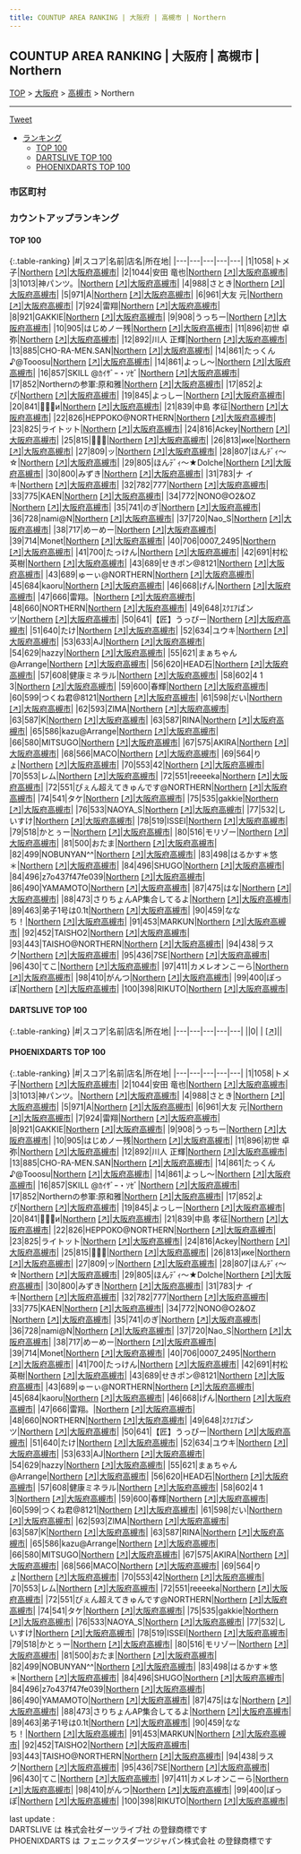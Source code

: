 ```yaml
---
title: COUNTUP AREA RANKING | 大阪府 | 高槻市 | Northern
---
```

## COUNTUP AREA RANKING | 大阪府 | 高槻市 | Northern

[TOP](/darts/rank/) > [大阪府](/darts/rank/大阪府/) > [高槻市](/darts/rank/大阪府/高槻市/) > Northern

___

<a href="https://twitter.com/share?ref_src=twsrc%5Etfw" data-text="COUNTUP AREA RANKING | 大阪府高槻市Northern" class="twitter-share-button" data-hashtags="DARTSLIVE,PHOENIXDARTS,darts,ダーツ" data-show-count="false">Tweet</a>

* [ランキング](#カウントアップランキング)
    * [TOP 100](#top-100)
    * [DARTSLIVE TOP 100](#dartslive-top-100)
    * [PHOENIXDARTS TOP 100](#phoenixdarts-top-100)

### 市区町村

<ul>

</ul>

### カウントアップランキング

#### TOP 100



{:.table-ranking}
|#|スコア|名前|店名|所在地|
|---|---|---|---|---|
|1|1058|<span class="rank-name-pd">トメ子</span>|<a href="/darts/rank/shops/66352.html">Northern</a> <a href="https://vs.phoenixdarts.com/jp/shop/shopDetailInfo/s_66352?s_seq=66352">[↗]</a>|<a href="/darts/rank/大阪府/高槻市">大阪府高槻市</a>|
|2|1044|<span class="rank-name-pd"><span class="pro-icon-pd"></span>安田 竜也</span>|<a href="/darts/rank/shops/66352.html">Northern</a> <a href="https://vs.phoenixdarts.com/jp/shop/shopDetailInfo/s_66352?s_seq=66352">[↗]</a>|<a href="/darts/rank/大阪府/高槻市">大阪府高槻市</a>|
|3|1013|<span class="rank-name-pd">神パンツ。</span>|<a href="/darts/rank/shops/66352.html">Northern</a> <a href="https://vs.phoenixdarts.com/jp/shop/shopDetailInfo/s_66352?s_seq=66352">[↗]</a>|<a href="/darts/rank/大阪府/高槻市">大阪府高槻市</a>|
|4|988|<span class="rank-name-pd">さとき</span>|<a href="/darts/rank/shops/66352.html">Northern</a> <a href="https://vs.phoenixdarts.com/jp/shop/shopDetailInfo/s_66352?s_seq=66352">[↗]</a>|<a href="/darts/rank/大阪府/高槻市">大阪府高槻市</a>|
|5|971|<span class="rank-name-pd">A</span>|<a href="/darts/rank/shops/66352.html">Northern</a> <a href="https://vs.phoenixdarts.com/jp/shop/shopDetailInfo/s_66352?s_seq=66352">[↗]</a>|<a href="/darts/rank/大阪府/高槻市">大阪府高槻市</a>|
|6|961|<span class="rank-name-pd"><span class="pro-icon-pd"></span>大友 元</span>|<a href="/darts/rank/shops/66352.html">Northern</a> <a href="https://vs.phoenixdarts.com/jp/shop/shopDetailInfo/s_66352?s_seq=66352">[↗]</a>|<a href="/darts/rank/大阪府/高槻市">大阪府高槻市</a>|
|7|924|<span class="rank-name-pd">雷翔</span>|<a href="/darts/rank/shops/66352.html">Northern</a> <a href="https://vs.phoenixdarts.com/jp/shop/shopDetailInfo/s_66352?s_seq=66352">[↗]</a>|<a href="/darts/rank/大阪府/高槻市">大阪府高槻市</a>|
|8|921|<span class="rank-name-pd">GAKKIE</span>|<a href="/darts/rank/shops/66352.html">Northern</a> <a href="https://vs.phoenixdarts.com/jp/shop/shopDetailInfo/s_66352?s_seq=66352">[↗]</a>|<a href="/darts/rank/大阪府/高槻市">大阪府高槻市</a>|
|9|908|<span class="rank-name-pd">うっちー</span>|<a href="/darts/rank/shops/66352.html">Northern</a> <a href="https://vs.phoenixdarts.com/jp/shop/shopDetailInfo/s_66352?s_seq=66352">[↗]</a>|<a href="/darts/rank/大阪府/高槻市">大阪府高槻市</a>|
|10|905|<span class="rank-name-pd">はじめノー残</span>|<a href="/darts/rank/shops/66352.html">Northern</a> <a href="https://vs.phoenixdarts.com/jp/shop/shopDetailInfo/s_66352?s_seq=66352">[↗]</a>|<a href="/darts/rank/大阪府/高槻市">大阪府高槻市</a>|
|11|896|<span class="rank-name-pd"><span class="pro-icon-pd"></span>初世 卓弥</span>|<a href="/darts/rank/shops/66352.html">Northern</a> <a href="https://vs.phoenixdarts.com/jp/shop/shopDetailInfo/s_66352?s_seq=66352">[↗]</a>|<a href="/darts/rank/大阪府/高槻市">大阪府高槻市</a>|
|12|892|<span class="rank-name-pd"><span class="pro-icon-pd"></span>川人 正輝</span>|<a href="/darts/rank/shops/66352.html">Northern</a> <a href="https://vs.phoenixdarts.com/jp/shop/shopDetailInfo/s_66352?s_seq=66352">[↗]</a>|<a href="/darts/rank/大阪府/高槻市">大阪府高槻市</a>|
|13|885|<span class="rank-name-pd">CHO-RA-MEN.SAN</span>|<a href="/darts/rank/shops/66352.html">Northern</a> <a href="https://vs.phoenixdarts.com/jp/shop/shopDetailInfo/s_66352?s_seq=66352">[↗]</a>|<a href="/darts/rank/大阪府/高槻市">大阪府高槻市</a>|
|14|861|<span class="rank-name-pd">たっくん♪@Tooosu</span>|<a href="/darts/rank/shops/66352.html">Northern</a> <a href="https://vs.phoenixdarts.com/jp/shop/shopDetailInfo/s_66352?s_seq=66352">[↗]</a>|<a href="/darts/rank/大阪府/高槻市">大阪府高槻市</a>|
|14|861|<span class="rank-name-pd">よっし〜</span>|<a href="/darts/rank/shops/66352.html">Northern</a> <a href="https://vs.phoenixdarts.com/jp/shop/shopDetailInfo/s_66352?s_seq=66352">[↗]</a>|<a href="/darts/rank/大阪府/高槻市">大阪府高槻市</a>|
|16|857|<span class="rank-name-pd">SKILL @ｶｲｻﾞｰ・ｿｾﾞ</span>|<a href="/darts/rank/shops/66352.html">Northern</a> <a href="https://vs.phoenixdarts.com/jp/shop/shopDetailInfo/s_66352?s_seq=66352">[↗]</a>|<a href="/darts/rank/大阪府/高槻市">大阪府高槻市</a>|
|17|852|<span class="rank-name-pd">Northernの参軍:原和雅</span>|<a href="/darts/rank/shops/66352.html">Northern</a> <a href="https://vs.phoenixdarts.com/jp/shop/shopDetailInfo/s_66352?s_seq=66352">[↗]</a>|<a href="/darts/rank/大阪府/高槻市">大阪府高槻市</a>|
|17|852|<span class="rank-name-pd">よぴ</span>|<a href="/darts/rank/shops/66352.html">Northern</a> <a href="https://vs.phoenixdarts.com/jp/shop/shopDetailInfo/s_66352?s_seq=66352">[↗]</a>|<a href="/darts/rank/大阪府/高槻市">大阪府高槻市</a>|
|19|845|<span class="rank-name-pd">よっしー</span>|<a href="/darts/rank/shops/66352.html">Northern</a> <a href="https://vs.phoenixdarts.com/jp/shop/shopDetailInfo/s_66352?s_seq=66352">[↗]</a>|<a href="/darts/rank/大阪府/高槻市">大阪府高槻市</a>|
|20|841|<span class="rank-name-pd">🎯🎯🎯и</span>|<a href="/darts/rank/shops/66352.html">Northern</a> <a href="https://vs.phoenixdarts.com/jp/shop/shopDetailInfo/s_66352?s_seq=66352">[↗]</a>|<a href="/darts/rank/大阪府/高槻市">大阪府高槻市</a>|
|21|839|<span class="rank-name-pd">中島 孝征</span>|<a href="/darts/rank/shops/66352.html">Northern</a> <a href="https://vs.phoenixdarts.com/jp/shop/shopDetailInfo/s_66352?s_seq=66352">[↗]</a>|<a href="/darts/rank/大阪府/高槻市">大阪府高槻市</a>|
|22|826|<span class="rank-name-pd">HEPPOKO@NORTHERN</span>|<a href="/darts/rank/shops/66352.html">Northern</a> <a href="https://vs.phoenixdarts.com/jp/shop/shopDetailInfo/s_66352?s_seq=66352">[↗]</a>|<a href="/darts/rank/大阪府/高槻市">大阪府高槻市</a>|
|23|825|<span class="rank-name-pd">ライトット</span>|<a href="/darts/rank/shops/66352.html">Northern</a> <a href="https://vs.phoenixdarts.com/jp/shop/shopDetailInfo/s_66352?s_seq=66352">[↗]</a>|<a href="/darts/rank/大阪府/高槻市">大阪府高槻市</a>|
|24|816|<span class="rank-name-pd">Ackey</span>|<a href="/darts/rank/shops/66352.html">Northern</a> <a href="https://vs.phoenixdarts.com/jp/shop/shopDetailInfo/s_66352?s_seq=66352">[↗]</a>|<a href="/darts/rank/大阪府/高槻市">大阪府高槻市</a>|
|25|815|<span class="rank-name-pd">🎯🎯🎯</span>|<a href="/darts/rank/shops/66352.html">Northern</a> <a href="https://vs.phoenixdarts.com/jp/shop/shopDetailInfo/s_66352?s_seq=66352">[↗]</a>|<a href="/darts/rank/大阪府/高槻市">大阪府高槻市</a>|
|26|813|<span class="rank-name-pd">ике</span>|<a href="/darts/rank/shops/66352.html">Northern</a> <a href="https://vs.phoenixdarts.com/jp/shop/shopDetailInfo/s_66352?s_seq=66352">[↗]</a>|<a href="/darts/rank/大阪府/高槻市">大阪府高槻市</a>|
|27|809|<span class="rank-name-pd">ッ</span>|<a href="/darts/rank/shops/66352.html">Northern</a> <a href="https://vs.phoenixdarts.com/jp/shop/shopDetailInfo/s_66352?s_seq=66352">[↗]</a>|<a href="/darts/rank/大阪府/高槻市">大阪府高槻市</a>|
|28|807|<span class="rank-name-pd">ほんﾃﾞｨ～☆</span>|<a href="/darts/rank/shops/66352.html">Northern</a> <a href="https://vs.phoenixdarts.com/jp/shop/shopDetailInfo/s_66352?s_seq=66352">[↗]</a>|<a href="/darts/rank/大阪府/高槻市">大阪府高槻市</a>|
|29|805|<span class="rank-name-pd">ほんﾃﾞｨ～★Dolche</span>|<a href="/darts/rank/shops/66352.html">Northern</a> <a href="https://vs.phoenixdarts.com/jp/shop/shopDetailInfo/s_66352?s_seq=66352">[↗]</a>|<a href="/darts/rank/大阪府/高槻市">大阪府高槻市</a>|
|30|800|<span class="rank-name-pd">みずき</span>|<a href="/darts/rank/shops/66352.html">Northern</a> <a href="https://vs.phoenixdarts.com/jp/shop/shopDetailInfo/s_66352?s_seq=66352">[↗]</a>|<a href="/darts/rank/大阪府/高槻市">大阪府高槻市</a>|
|31|783|<span class="rank-name-pd">ナ イ キ</span>|<a href="/darts/rank/shops/66352.html">Northern</a> <a href="https://vs.phoenixdarts.com/jp/shop/shopDetailInfo/s_66352?s_seq=66352">[↗]</a>|<a href="/darts/rank/大阪府/高槻市">大阪府高槻市</a>|
|32|782|<span class="rank-name-pd">777</span>|<a href="/darts/rank/shops/66352.html">Northern</a> <a href="https://vs.phoenixdarts.com/jp/shop/shopDetailInfo/s_66352?s_seq=66352">[↗]</a>|<a href="/darts/rank/大阪府/高槻市">大阪府高槻市</a>|
|33|775|<span class="rank-name-pd">KAEN</span>|<a href="/darts/rank/shops/66352.html">Northern</a> <a href="https://vs.phoenixdarts.com/jp/shop/shopDetailInfo/s_66352?s_seq=66352">[↗]</a>|<a href="/darts/rank/大阪府/高槻市">大阪府高槻市</a>|
|34|772|<span class="rank-name-pd">NONO@O2&amp;OZ </span>|<a href="/darts/rank/shops/66352.html">Northern</a> <a href="https://vs.phoenixdarts.com/jp/shop/shopDetailInfo/s_66352?s_seq=66352">[↗]</a>|<a href="/darts/rank/大阪府/高槻市">大阪府高槻市</a>|
|35|741|<span class="rank-name-pd">のぎ</span>|<a href="/darts/rank/shops/66352.html">Northern</a> <a href="https://vs.phoenixdarts.com/jp/shop/shopDetailInfo/s_66352?s_seq=66352">[↗]</a>|<a href="/darts/rank/大阪府/高槻市">大阪府高槻市</a>|
|36|728|<span class="rank-name-pd">nami@N</span>|<a href="/darts/rank/shops/66352.html">Northern</a> <a href="https://vs.phoenixdarts.com/jp/shop/shopDetailInfo/s_66352?s_seq=66352">[↗]</a>|<a href="/darts/rank/大阪府/高槻市">大阪府高槻市</a>|
|37|720|<span class="rank-name-pd">Nao_S</span>|<a href="/darts/rank/shops/66352.html">Northern</a> <a href="https://vs.phoenixdarts.com/jp/shop/shopDetailInfo/s_66352?s_seq=66352">[↗]</a>|<a href="/darts/rank/大阪府/高槻市">大阪府高槻市</a>|
|38|717|<span class="rank-name-pd">めーめー</span>|<a href="/darts/rank/shops/66352.html">Northern</a> <a href="https://vs.phoenixdarts.com/jp/shop/shopDetailInfo/s_66352?s_seq=66352">[↗]</a>|<a href="/darts/rank/大阪府/高槻市">大阪府高槻市</a>|
|39|714|<span class="rank-name-pd">Monet</span>|<a href="/darts/rank/shops/66352.html">Northern</a> <a href="https://vs.phoenixdarts.com/jp/shop/shopDetailInfo/s_66352?s_seq=66352">[↗]</a>|<a href="/darts/rank/大阪府/高槻市">大阪府高槻市</a>|
|40|706|<span class="rank-name-pd">0007_2495</span>|<a href="/darts/rank/shops/66352.html">Northern</a> <a href="https://vs.phoenixdarts.com/jp/shop/shopDetailInfo/s_66352?s_seq=66352">[↗]</a>|<a href="/darts/rank/大阪府/高槻市">大阪府高槻市</a>|
|41|700|<span class="rank-name-pd">たっけん</span>|<a href="/darts/rank/shops/66352.html">Northern</a> <a href="https://vs.phoenixdarts.com/jp/shop/shopDetailInfo/s_66352?s_seq=66352">[↗]</a>|<a href="/darts/rank/大阪府/高槻市">大阪府高槻市</a>|
|42|691|<span class="rank-name-pd"><span class="pro-icon-pd"></span>村松 英樹</span>|<a href="/darts/rank/shops/66352.html">Northern</a> <a href="https://vs.phoenixdarts.com/jp/shop/shopDetailInfo/s_66352?s_seq=66352">[↗]</a>|<a href="/darts/rank/大阪府/高槻市">大阪府高槻市</a>|
|43|689|<span class="rank-name-pd">せきポン@8121</span>|<a href="/darts/rank/shops/66352.html">Northern</a> <a href="https://vs.phoenixdarts.com/jp/shop/shopDetailInfo/s_66352?s_seq=66352">[↗]</a>|<a href="/darts/rank/大阪府/高槻市">大阪府高槻市</a>|
|43|689|<span class="rank-name-pd">ゅーぃ@NORTHERN</span>|<a href="/darts/rank/shops/66352.html">Northern</a> <a href="https://vs.phoenixdarts.com/jp/shop/shopDetailInfo/s_66352?s_seq=66352">[↗]</a>|<a href="/darts/rank/大阪府/高槻市">大阪府高槻市</a>|
|45|684|<span class="rank-name-pd">kaoru</span>|<a href="/darts/rank/shops/66352.html">Northern</a> <a href="https://vs.phoenixdarts.com/jp/shop/shopDetailInfo/s_66352?s_seq=66352">[↗]</a>|<a href="/darts/rank/大阪府/高槻市">大阪府高槻市</a>|
|46|668|<span class="rank-name-pd">げん</span>|<a href="/darts/rank/shops/66352.html">Northern</a> <a href="https://vs.phoenixdarts.com/jp/shop/shopDetailInfo/s_66352?s_seq=66352">[↗]</a>|<a href="/darts/rank/大阪府/高槻市">大阪府高槻市</a>|
|47|666|<span class="rank-name-pd">雷翔。</span>|<a href="/darts/rank/shops/66352.html">Northern</a> <a href="https://vs.phoenixdarts.com/jp/shop/shopDetailInfo/s_66352?s_seq=66352">[↗]</a>|<a href="/darts/rank/大阪府/高槻市">大阪府高槻市</a>|
|48|660|<span class="rank-name-pd">NORTHERN</span>|<a href="/darts/rank/shops/66352.html">Northern</a> <a href="https://vs.phoenixdarts.com/jp/shop/shopDetailInfo/s_66352?s_seq=66352">[↗]</a>|<a href="/darts/rank/大阪府/高槻市">大阪府高槻市</a>|
|49|648|<span class="rank-name-pd">ｽｸｴｱぱンツ</span>|<a href="/darts/rank/shops/66352.html">Northern</a> <a href="https://vs.phoenixdarts.com/jp/shop/shopDetailInfo/s_66352?s_seq=66352">[↗]</a>|<a href="/darts/rank/大阪府/高槻市">大阪府高槻市</a>|
|50|641|<span class="rank-name-pd">【匠】うっぴー</span>|<a href="/darts/rank/shops/66352.html">Northern</a> <a href="https://vs.phoenixdarts.com/jp/shop/shopDetailInfo/s_66352?s_seq=66352">[↗]</a>|<a href="/darts/rank/大阪府/高槻市">大阪府高槻市</a>|
|51|640|<span class="rank-name-pd">たけ</span>|<a href="/darts/rank/shops/66352.html">Northern</a> <a href="https://vs.phoenixdarts.com/jp/shop/shopDetailInfo/s_66352?s_seq=66352">[↗]</a>|<a href="/darts/rank/大阪府/高槻市">大阪府高槻市</a>|
|52|634|<span class="rank-name-pd">ユウキ</span>|<a href="/darts/rank/shops/66352.html">Northern</a> <a href="https://vs.phoenixdarts.com/jp/shop/shopDetailInfo/s_66352?s_seq=66352">[↗]</a>|<a href="/darts/rank/大阪府/高槻市">大阪府高槻市</a>|
|53|633|<span class="rank-name-pd">AJ</span>|<a href="/darts/rank/shops/66352.html">Northern</a> <a href="https://vs.phoenixdarts.com/jp/shop/shopDetailInfo/s_66352?s_seq=66352">[↗]</a>|<a href="/darts/rank/大阪府/高槻市">大阪府高槻市</a>|
|54|629|<span class="rank-name-pd">hazzy</span>|<a href="/darts/rank/shops/66352.html">Northern</a> <a href="https://vs.phoenixdarts.com/jp/shop/shopDetailInfo/s_66352?s_seq=66352">[↗]</a>|<a href="/darts/rank/大阪府/高槻市">大阪府高槻市</a>|
|55|621|<span class="rank-name-pd">まぁちゃん@Arrange</span>|<a href="/darts/rank/shops/66352.html">Northern</a> <a href="https://vs.phoenixdarts.com/jp/shop/shopDetailInfo/s_66352?s_seq=66352">[↗]</a>|<a href="/darts/rank/大阪府/高槻市">大阪府高槻市</a>|
|56|620|<span class="rank-name-pd">HEAD石</span>|<a href="/darts/rank/shops/66352.html">Northern</a> <a href="https://vs.phoenixdarts.com/jp/shop/shopDetailInfo/s_66352?s_seq=66352">[↗]</a>|<a href="/darts/rank/大阪府/高槻市">大阪府高槻市</a>|
|57|608|<span class="rank-name-pd">健康ミネラル</span>|<a href="/darts/rank/shops/66352.html">Northern</a> <a href="https://vs.phoenixdarts.com/jp/shop/shopDetailInfo/s_66352?s_seq=66352">[↗]</a>|<a href="/darts/rank/大阪府/高槻市">大阪府高槻市</a>|
|58|602|<span class="rank-name-pd">4 1 3</span>|<a href="/darts/rank/shops/66352.html">Northern</a> <a href="https://vs.phoenixdarts.com/jp/shop/shopDetailInfo/s_66352?s_seq=66352">[↗]</a>|<a href="/darts/rank/大阪府/高槻市">大阪府高槻市</a>|
|59|600|<span class="rank-name-pd">春輝</span>|<a href="/darts/rank/shops/66352.html">Northern</a> <a href="https://vs.phoenixdarts.com/jp/shop/shopDetailInfo/s_66352?s_seq=66352">[↗]</a>|<a href="/darts/rank/大阪府/高槻市">大阪府高槻市</a>|
|60|599|<span class="rank-name-pd">つくね君@8121</span>|<a href="/darts/rank/shops/66352.html">Northern</a> <a href="https://vs.phoenixdarts.com/jp/shop/shopDetailInfo/s_66352?s_seq=66352">[↗]</a>|<a href="/darts/rank/大阪府/高槻市">大阪府高槻市</a>|
|61|598|<span class="rank-name-pd">だい</span>|<a href="/darts/rank/shops/66352.html">Northern</a> <a href="https://vs.phoenixdarts.com/jp/shop/shopDetailInfo/s_66352?s_seq=66352">[↗]</a>|<a href="/darts/rank/大阪府/高槻市">大阪府高槻市</a>|
|62|593|<span class="rank-name-pd">ZIMA</span>|<a href="/darts/rank/shops/66352.html">Northern</a> <a href="https://vs.phoenixdarts.com/jp/shop/shopDetailInfo/s_66352?s_seq=66352">[↗]</a>|<a href="/darts/rank/大阪府/高槻市">大阪府高槻市</a>|
|63|587|<span class="rank-name-pd">K</span>|<a href="/darts/rank/shops/66352.html">Northern</a> <a href="https://vs.phoenixdarts.com/jp/shop/shopDetailInfo/s_66352?s_seq=66352">[↗]</a>|<a href="/darts/rank/大阪府/高槻市">大阪府高槻市</a>|
|63|587|<span class="rank-name-pd">RINA</span>|<a href="/darts/rank/shops/66352.html">Northern</a> <a href="https://vs.phoenixdarts.com/jp/shop/shopDetailInfo/s_66352?s_seq=66352">[↗]</a>|<a href="/darts/rank/大阪府/高槻市">大阪府高槻市</a>|
|65|586|<span class="rank-name-pd">kazu@Arrange</span>|<a href="/darts/rank/shops/66352.html">Northern</a> <a href="https://vs.phoenixdarts.com/jp/shop/shopDetailInfo/s_66352?s_seq=66352">[↗]</a>|<a href="/darts/rank/大阪府/高槻市">大阪府高槻市</a>|
|66|580|<span class="rank-name-pd">MITSUGO</span>|<a href="/darts/rank/shops/66352.html">Northern</a> <a href="https://vs.phoenixdarts.com/jp/shop/shopDetailInfo/s_66352?s_seq=66352">[↗]</a>|<a href="/darts/rank/大阪府/高槻市">大阪府高槻市</a>|
|67|575|<span class="rank-name-pd">AKIRA</span>|<a href="/darts/rank/shops/66352.html">Northern</a> <a href="https://vs.phoenixdarts.com/jp/shop/shopDetailInfo/s_66352?s_seq=66352">[↗]</a>|<a href="/darts/rank/大阪府/高槻市">大阪府高槻市</a>|
|68|566|<span class="rank-name-pd">MACO</span>|<a href="/darts/rank/shops/66352.html">Northern</a> <a href="https://vs.phoenixdarts.com/jp/shop/shopDetailInfo/s_66352?s_seq=66352">[↗]</a>|<a href="/darts/rank/大阪府/高槻市">大阪府高槻市</a>|
|69|564|<span class="rank-name-pd">りょ</span>|<a href="/darts/rank/shops/66352.html">Northern</a> <a href="https://vs.phoenixdarts.com/jp/shop/shopDetailInfo/s_66352?s_seq=66352">[↗]</a>|<a href="/darts/rank/大阪府/高槻市">大阪府高槻市</a>|
|70|553|<span class="rank-name-pd">42</span>|<a href="/darts/rank/shops/66352.html">Northern</a> <a href="https://vs.phoenixdarts.com/jp/shop/shopDetailInfo/s_66352?s_seq=66352">[↗]</a>|<a href="/darts/rank/大阪府/高槻市">大阪府高槻市</a>|
|70|553|<span class="rank-name-pd">レム</span>|<a href="/darts/rank/shops/66352.html">Northern</a> <a href="https://vs.phoenixdarts.com/jp/shop/shopDetailInfo/s_66352?s_seq=66352">[↗]</a>|<a href="/darts/rank/大阪府/高槻市">大阪府高槻市</a>|
|72|551|<span class="rank-name-pd">reeeeka</span>|<a href="/darts/rank/shops/66352.html">Northern</a> <a href="https://vs.phoenixdarts.com/jp/shop/shopDetailInfo/s_66352?s_seq=66352">[↗]</a>|<a href="/darts/rank/大阪府/高槻市">大阪府高槻市</a>|
|72|551|<span class="rank-name-pd">ぴぇん超えてきゅんです@NORTHERN</span>|<a href="/darts/rank/shops/66352.html">Northern</a> <a href="https://vs.phoenixdarts.com/jp/shop/shopDetailInfo/s_66352?s_seq=66352">[↗]</a>|<a href="/darts/rank/大阪府/高槻市">大阪府高槻市</a>|
|74|541|<span class="rank-name-pd">タケ</span>|<a href="/darts/rank/shops/66352.html">Northern</a> <a href="https://vs.phoenixdarts.com/jp/shop/shopDetailInfo/s_66352?s_seq=66352">[↗]</a>|<a href="/darts/rank/大阪府/高槻市">大阪府高槻市</a>|
|75|535|<span class="rank-name-pd">gakkie</span>|<a href="/darts/rank/shops/66352.html">Northern</a> <a href="https://vs.phoenixdarts.com/jp/shop/shopDetailInfo/s_66352?s_seq=66352">[↗]</a>|<a href="/darts/rank/大阪府/高槻市">大阪府高槻市</a>|
|76|533|<span class="rank-name-pd">NAOYA_S</span>|<a href="/darts/rank/shops/66352.html">Northern</a> <a href="https://vs.phoenixdarts.com/jp/shop/shopDetailInfo/s_66352?s_seq=66352">[↗]</a>|<a href="/darts/rank/大阪府/高槻市">大阪府高槻市</a>|
|77|532|<span class="rank-name-pd">しいすけ</span>|<a href="/darts/rank/shops/66352.html">Northern</a> <a href="https://vs.phoenixdarts.com/jp/shop/shopDetailInfo/s_66352?s_seq=66352">[↗]</a>|<a href="/darts/rank/大阪府/高槻市">大阪府高槻市</a>|
|78|519|<span class="rank-name-pd">ISSEI</span>|<a href="/darts/rank/shops/66352.html">Northern</a> <a href="https://vs.phoenixdarts.com/jp/shop/shopDetailInfo/s_66352?s_seq=66352">[↗]</a>|<a href="/darts/rank/大阪府/高槻市">大阪府高槻市</a>|
|79|518|<span class="rank-name-pd">かとぅー</span>|<a href="/darts/rank/shops/66352.html">Northern</a> <a href="https://vs.phoenixdarts.com/jp/shop/shopDetailInfo/s_66352?s_seq=66352">[↗]</a>|<a href="/darts/rank/大阪府/高槻市">大阪府高槻市</a>|
|80|516|<span class="rank-name-pd">モリゾー</span>|<a href="/darts/rank/shops/66352.html">Northern</a> <a href="https://vs.phoenixdarts.com/jp/shop/shopDetailInfo/s_66352?s_seq=66352">[↗]</a>|<a href="/darts/rank/大阪府/高槻市">大阪府高槻市</a>|
|81|500|<span class="rank-name-pd">おたま</span>|<a href="/darts/rank/shops/66352.html">Northern</a> <a href="https://vs.phoenixdarts.com/jp/shop/shopDetailInfo/s_66352?s_seq=66352">[↗]</a>|<a href="/darts/rank/大阪府/高槻市">大阪府高槻市</a>|
|82|499|<span class="rank-name-pd">NOBUNYAN^^</span>|<a href="/darts/rank/shops/66352.html">Northern</a> <a href="https://vs.phoenixdarts.com/jp/shop/shopDetailInfo/s_66352?s_seq=66352">[↗]</a>|<a href="/darts/rank/大阪府/高槻市">大阪府高槻市</a>|
|83|498|<span class="rank-name-pd">はるかす＊悠＊</span>|<a href="/darts/rank/shops/66352.html">Northern</a> <a href="https://vs.phoenixdarts.com/jp/shop/shopDetailInfo/s_66352?s_seq=66352">[↗]</a>|<a href="/darts/rank/大阪府/高槻市">大阪府高槻市</a>|
|84|496|<span class="rank-name-pd">SHUGO</span>|<a href="/darts/rank/shops/66352.html">Northern</a> <a href="https://vs.phoenixdarts.com/jp/shop/shopDetailInfo/s_66352?s_seq=66352">[↗]</a>|<a href="/darts/rank/大阪府/高槻市">大阪府高槻市</a>|
|84|496|<span class="rank-name-pd">z7o437f47fe039</span>|<a href="/darts/rank/shops/66352.html">Northern</a> <a href="https://vs.phoenixdarts.com/jp/shop/shopDetailInfo/s_66352?s_seq=66352">[↗]</a>|<a href="/darts/rank/大阪府/高槻市">大阪府高槻市</a>|
|86|490|<span class="rank-name-pd">YAMAMOTO</span>|<a href="/darts/rank/shops/66352.html">Northern</a> <a href="https://vs.phoenixdarts.com/jp/shop/shopDetailInfo/s_66352?s_seq=66352">[↗]</a>|<a href="/darts/rank/大阪府/高槻市">大阪府高槻市</a>|
|87|475|<span class="rank-name-pd">はな</span>|<a href="/darts/rank/shops/66352.html">Northern</a> <a href="https://vs.phoenixdarts.com/jp/shop/shopDetailInfo/s_66352?s_seq=66352">[↗]</a>|<a href="/darts/rank/大阪府/高槻市">大阪府高槻市</a>|
|88|473|<span class="rank-name-pd">さりちょんAP集合してるよ</span>|<a href="/darts/rank/shops/66352.html">Northern</a> <a href="https://vs.phoenixdarts.com/jp/shop/shopDetailInfo/s_66352?s_seq=66352">[↗]</a>|<a href="/darts/rank/大阪府/高槻市">大阪府高槻市</a>|
|89|463|<span class="rank-name-pd">弟子1号は0.1t</span>|<a href="/darts/rank/shops/66352.html">Northern</a> <a href="https://vs.phoenixdarts.com/jp/shop/shopDetailInfo/s_66352?s_seq=66352">[↗]</a>|<a href="/darts/rank/大阪府/高槻市">大阪府高槻市</a>|
|90|459|<span class="rank-name-pd">ななち！</span>|<a href="/darts/rank/shops/66352.html">Northern</a> <a href="https://vs.phoenixdarts.com/jp/shop/shopDetailInfo/s_66352?s_seq=66352">[↗]</a>|<a href="/darts/rank/大阪府/高槻市">大阪府高槻市</a>|
|91|453|<span class="rank-name-pd">MARKUN</span>|<a href="/darts/rank/shops/66352.html">Northern</a> <a href="https://vs.phoenixdarts.com/jp/shop/shopDetailInfo/s_66352?s_seq=66352">[↗]</a>|<a href="/darts/rank/大阪府/高槻市">大阪府高槻市</a>|
|92|452|<span class="rank-name-pd">TAISHO2</span>|<a href="/darts/rank/shops/66352.html">Northern</a> <a href="https://vs.phoenixdarts.com/jp/shop/shopDetailInfo/s_66352?s_seq=66352">[↗]</a>|<a href="/darts/rank/大阪府/高槻市">大阪府高槻市</a>|
|93|443|<span class="rank-name-pd">TAISHO@NORTHERN</span>|<a href="/darts/rank/shops/66352.html">Northern</a> <a href="https://vs.phoenixdarts.com/jp/shop/shopDetailInfo/s_66352?s_seq=66352">[↗]</a>|<a href="/darts/rank/大阪府/高槻市">大阪府高槻市</a>|
|94|438|<span class="rank-name-pd">ラスク</span>|<a href="/darts/rank/shops/66352.html">Northern</a> <a href="https://vs.phoenixdarts.com/jp/shop/shopDetailInfo/s_66352?s_seq=66352">[↗]</a>|<a href="/darts/rank/大阪府/高槻市">大阪府高槻市</a>|
|95|436|<span class="rank-name-pd">7SE</span>|<a href="/darts/rank/shops/66352.html">Northern</a> <a href="https://vs.phoenixdarts.com/jp/shop/shopDetailInfo/s_66352?s_seq=66352">[↗]</a>|<a href="/darts/rank/大阪府/高槻市">大阪府高槻市</a>|
|96|430|<span class="rank-name-pd">てこ</span>|<a href="/darts/rank/shops/66352.html">Northern</a> <a href="https://vs.phoenixdarts.com/jp/shop/shopDetailInfo/s_66352?s_seq=66352">[↗]</a>|<a href="/darts/rank/大阪府/高槻市">大阪府高槻市</a>|
|97|411|<span class="rank-name-pd">カメレオンこーら</span>|<a href="/darts/rank/shops/66352.html">Northern</a> <a href="https://vs.phoenixdarts.com/jp/shop/shopDetailInfo/s_66352?s_seq=66352">[↗]</a>|<a href="/darts/rank/大阪府/高槻市">大阪府高槻市</a>|
|98|410|<span class="rank-name-pd">がんつ</span>|<a href="/darts/rank/shops/66352.html">Northern</a> <a href="https://vs.phoenixdarts.com/jp/shop/shopDetailInfo/s_66352?s_seq=66352">[↗]</a>|<a href="/darts/rank/大阪府/高槻市">大阪府高槻市</a>|
|99|400|<span class="rank-name-pd">ぽっぽ</span>|<a href="/darts/rank/shops/66352.html">Northern</a> <a href="https://vs.phoenixdarts.com/jp/shop/shopDetailInfo/s_66352?s_seq=66352">[↗]</a>|<a href="/darts/rank/大阪府/高槻市">大阪府高槻市</a>|
|100|398|<span class="rank-name-pd">RIKUTO</span>|<a href="/darts/rank/shops/66352.html">Northern</a> <a href="https://vs.phoenixdarts.com/jp/shop/shopDetailInfo/s_66352?s_seq=66352">[↗]</a>|<a href="/darts/rank/大阪府/高槻市">大阪府高槻市</a>|


#### DARTSLIVE TOP 100



{:.table-ranking}
|#|スコア|名前|店名|所在地|
|---|---|---|---|---|
||0|<span class="rank-name-dl"> </span>|<a href="/darts/rank/shops/.html"></a> <a href="">[↗]</a>|<a href="/darts/rank//"></a>|


#### PHOENIXDARTS TOP 100



{:.table-ranking}
|#|スコア|名前|店名|所在地|
|---|---|---|---|---|
|1|1058|<span class="rank-name-pd">トメ子</span>|<a href="/darts/rank/shops/66352.html">Northern</a> <a href="https://vs.phoenixdarts.com/jp/shop/shopDetailInfo/s_66352?s_seq=66352">[↗]</a>|<a href="/darts/rank/大阪府/高槻市">大阪府高槻市</a>|
|2|1044|<span class="rank-name-pd"><span class="pro-icon-pd"></span>安田 竜也</span>|<a href="/darts/rank/shops/66352.html">Northern</a> <a href="https://vs.phoenixdarts.com/jp/shop/shopDetailInfo/s_66352?s_seq=66352">[↗]</a>|<a href="/darts/rank/大阪府/高槻市">大阪府高槻市</a>|
|3|1013|<span class="rank-name-pd">神パンツ。</span>|<a href="/darts/rank/shops/66352.html">Northern</a> <a href="https://vs.phoenixdarts.com/jp/shop/shopDetailInfo/s_66352?s_seq=66352">[↗]</a>|<a href="/darts/rank/大阪府/高槻市">大阪府高槻市</a>|
|4|988|<span class="rank-name-pd">さとき</span>|<a href="/darts/rank/shops/66352.html">Northern</a> <a href="https://vs.phoenixdarts.com/jp/shop/shopDetailInfo/s_66352?s_seq=66352">[↗]</a>|<a href="/darts/rank/大阪府/高槻市">大阪府高槻市</a>|
|5|971|<span class="rank-name-pd">A</span>|<a href="/darts/rank/shops/66352.html">Northern</a> <a href="https://vs.phoenixdarts.com/jp/shop/shopDetailInfo/s_66352?s_seq=66352">[↗]</a>|<a href="/darts/rank/大阪府/高槻市">大阪府高槻市</a>|
|6|961|<span class="rank-name-pd"><span class="pro-icon-pd"></span>大友 元</span>|<a href="/darts/rank/shops/66352.html">Northern</a> <a href="https://vs.phoenixdarts.com/jp/shop/shopDetailInfo/s_66352?s_seq=66352">[↗]</a>|<a href="/darts/rank/大阪府/高槻市">大阪府高槻市</a>|
|7|924|<span class="rank-name-pd">雷翔</span>|<a href="/darts/rank/shops/66352.html">Northern</a> <a href="https://vs.phoenixdarts.com/jp/shop/shopDetailInfo/s_66352?s_seq=66352">[↗]</a>|<a href="/darts/rank/大阪府/高槻市">大阪府高槻市</a>|
|8|921|<span class="rank-name-pd">GAKKIE</span>|<a href="/darts/rank/shops/66352.html">Northern</a> <a href="https://vs.phoenixdarts.com/jp/shop/shopDetailInfo/s_66352?s_seq=66352">[↗]</a>|<a href="/darts/rank/大阪府/高槻市">大阪府高槻市</a>|
|9|908|<span class="rank-name-pd">うっちー</span>|<a href="/darts/rank/shops/66352.html">Northern</a> <a href="https://vs.phoenixdarts.com/jp/shop/shopDetailInfo/s_66352?s_seq=66352">[↗]</a>|<a href="/darts/rank/大阪府/高槻市">大阪府高槻市</a>|
|10|905|<span class="rank-name-pd">はじめノー残</span>|<a href="/darts/rank/shops/66352.html">Northern</a> <a href="https://vs.phoenixdarts.com/jp/shop/shopDetailInfo/s_66352?s_seq=66352">[↗]</a>|<a href="/darts/rank/大阪府/高槻市">大阪府高槻市</a>|
|11|896|<span class="rank-name-pd"><span class="pro-icon-pd"></span>初世 卓弥</span>|<a href="/darts/rank/shops/66352.html">Northern</a> <a href="https://vs.phoenixdarts.com/jp/shop/shopDetailInfo/s_66352?s_seq=66352">[↗]</a>|<a href="/darts/rank/大阪府/高槻市">大阪府高槻市</a>|
|12|892|<span class="rank-name-pd"><span class="pro-icon-pd"></span>川人 正輝</span>|<a href="/darts/rank/shops/66352.html">Northern</a> <a href="https://vs.phoenixdarts.com/jp/shop/shopDetailInfo/s_66352?s_seq=66352">[↗]</a>|<a href="/darts/rank/大阪府/高槻市">大阪府高槻市</a>|
|13|885|<span class="rank-name-pd">CHO-RA-MEN.SAN</span>|<a href="/darts/rank/shops/66352.html">Northern</a> <a href="https://vs.phoenixdarts.com/jp/shop/shopDetailInfo/s_66352?s_seq=66352">[↗]</a>|<a href="/darts/rank/大阪府/高槻市">大阪府高槻市</a>|
|14|861|<span class="rank-name-pd">たっくん♪@Tooosu</span>|<a href="/darts/rank/shops/66352.html">Northern</a> <a href="https://vs.phoenixdarts.com/jp/shop/shopDetailInfo/s_66352?s_seq=66352">[↗]</a>|<a href="/darts/rank/大阪府/高槻市">大阪府高槻市</a>|
|14|861|<span class="rank-name-pd">よっし〜</span>|<a href="/darts/rank/shops/66352.html">Northern</a> <a href="https://vs.phoenixdarts.com/jp/shop/shopDetailInfo/s_66352?s_seq=66352">[↗]</a>|<a href="/darts/rank/大阪府/高槻市">大阪府高槻市</a>|
|16|857|<span class="rank-name-pd">SKILL @ｶｲｻﾞｰ・ｿｾﾞ</span>|<a href="/darts/rank/shops/66352.html">Northern</a> <a href="https://vs.phoenixdarts.com/jp/shop/shopDetailInfo/s_66352?s_seq=66352">[↗]</a>|<a href="/darts/rank/大阪府/高槻市">大阪府高槻市</a>|
|17|852|<span class="rank-name-pd">Northernの参軍:原和雅</span>|<a href="/darts/rank/shops/66352.html">Northern</a> <a href="https://vs.phoenixdarts.com/jp/shop/shopDetailInfo/s_66352?s_seq=66352">[↗]</a>|<a href="/darts/rank/大阪府/高槻市">大阪府高槻市</a>|
|17|852|<span class="rank-name-pd">よぴ</span>|<a href="/darts/rank/shops/66352.html">Northern</a> <a href="https://vs.phoenixdarts.com/jp/shop/shopDetailInfo/s_66352?s_seq=66352">[↗]</a>|<a href="/darts/rank/大阪府/高槻市">大阪府高槻市</a>|
|19|845|<span class="rank-name-pd">よっしー</span>|<a href="/darts/rank/shops/66352.html">Northern</a> <a href="https://vs.phoenixdarts.com/jp/shop/shopDetailInfo/s_66352?s_seq=66352">[↗]</a>|<a href="/darts/rank/大阪府/高槻市">大阪府高槻市</a>|
|20|841|<span class="rank-name-pd">🎯🎯🎯и</span>|<a href="/darts/rank/shops/66352.html">Northern</a> <a href="https://vs.phoenixdarts.com/jp/shop/shopDetailInfo/s_66352?s_seq=66352">[↗]</a>|<a href="/darts/rank/大阪府/高槻市">大阪府高槻市</a>|
|21|839|<span class="rank-name-pd">中島 孝征</span>|<a href="/darts/rank/shops/66352.html">Northern</a> <a href="https://vs.phoenixdarts.com/jp/shop/shopDetailInfo/s_66352?s_seq=66352">[↗]</a>|<a href="/darts/rank/大阪府/高槻市">大阪府高槻市</a>|
|22|826|<span class="rank-name-pd">HEPPOKO@NORTHERN</span>|<a href="/darts/rank/shops/66352.html">Northern</a> <a href="https://vs.phoenixdarts.com/jp/shop/shopDetailInfo/s_66352?s_seq=66352">[↗]</a>|<a href="/darts/rank/大阪府/高槻市">大阪府高槻市</a>|
|23|825|<span class="rank-name-pd">ライトット</span>|<a href="/darts/rank/shops/66352.html">Northern</a> <a href="https://vs.phoenixdarts.com/jp/shop/shopDetailInfo/s_66352?s_seq=66352">[↗]</a>|<a href="/darts/rank/大阪府/高槻市">大阪府高槻市</a>|
|24|816|<span class="rank-name-pd">Ackey</span>|<a href="/darts/rank/shops/66352.html">Northern</a> <a href="https://vs.phoenixdarts.com/jp/shop/shopDetailInfo/s_66352?s_seq=66352">[↗]</a>|<a href="/darts/rank/大阪府/高槻市">大阪府高槻市</a>|
|25|815|<span class="rank-name-pd">🎯🎯🎯</span>|<a href="/darts/rank/shops/66352.html">Northern</a> <a href="https://vs.phoenixdarts.com/jp/shop/shopDetailInfo/s_66352?s_seq=66352">[↗]</a>|<a href="/darts/rank/大阪府/高槻市">大阪府高槻市</a>|
|26|813|<span class="rank-name-pd">ике</span>|<a href="/darts/rank/shops/66352.html">Northern</a> <a href="https://vs.phoenixdarts.com/jp/shop/shopDetailInfo/s_66352?s_seq=66352">[↗]</a>|<a href="/darts/rank/大阪府/高槻市">大阪府高槻市</a>|
|27|809|<span class="rank-name-pd">ッ</span>|<a href="/darts/rank/shops/66352.html">Northern</a> <a href="https://vs.phoenixdarts.com/jp/shop/shopDetailInfo/s_66352?s_seq=66352">[↗]</a>|<a href="/darts/rank/大阪府/高槻市">大阪府高槻市</a>|
|28|807|<span class="rank-name-pd">ほんﾃﾞｨ～☆</span>|<a href="/darts/rank/shops/66352.html">Northern</a> <a href="https://vs.phoenixdarts.com/jp/shop/shopDetailInfo/s_66352?s_seq=66352">[↗]</a>|<a href="/darts/rank/大阪府/高槻市">大阪府高槻市</a>|
|29|805|<span class="rank-name-pd">ほんﾃﾞｨ～★Dolche</span>|<a href="/darts/rank/shops/66352.html">Northern</a> <a href="https://vs.phoenixdarts.com/jp/shop/shopDetailInfo/s_66352?s_seq=66352">[↗]</a>|<a href="/darts/rank/大阪府/高槻市">大阪府高槻市</a>|
|30|800|<span class="rank-name-pd">みずき</span>|<a href="/darts/rank/shops/66352.html">Northern</a> <a href="https://vs.phoenixdarts.com/jp/shop/shopDetailInfo/s_66352?s_seq=66352">[↗]</a>|<a href="/darts/rank/大阪府/高槻市">大阪府高槻市</a>|
|31|783|<span class="rank-name-pd">ナ イ キ</span>|<a href="/darts/rank/shops/66352.html">Northern</a> <a href="https://vs.phoenixdarts.com/jp/shop/shopDetailInfo/s_66352?s_seq=66352">[↗]</a>|<a href="/darts/rank/大阪府/高槻市">大阪府高槻市</a>|
|32|782|<span class="rank-name-pd">777</span>|<a href="/darts/rank/shops/66352.html">Northern</a> <a href="https://vs.phoenixdarts.com/jp/shop/shopDetailInfo/s_66352?s_seq=66352">[↗]</a>|<a href="/darts/rank/大阪府/高槻市">大阪府高槻市</a>|
|33|775|<span class="rank-name-pd">KAEN</span>|<a href="/darts/rank/shops/66352.html">Northern</a> <a href="https://vs.phoenixdarts.com/jp/shop/shopDetailInfo/s_66352?s_seq=66352">[↗]</a>|<a href="/darts/rank/大阪府/高槻市">大阪府高槻市</a>|
|34|772|<span class="rank-name-pd">NONO@O2&amp;OZ </span>|<a href="/darts/rank/shops/66352.html">Northern</a> <a href="https://vs.phoenixdarts.com/jp/shop/shopDetailInfo/s_66352?s_seq=66352">[↗]</a>|<a href="/darts/rank/大阪府/高槻市">大阪府高槻市</a>|
|35|741|<span class="rank-name-pd">のぎ</span>|<a href="/darts/rank/shops/66352.html">Northern</a> <a href="https://vs.phoenixdarts.com/jp/shop/shopDetailInfo/s_66352?s_seq=66352">[↗]</a>|<a href="/darts/rank/大阪府/高槻市">大阪府高槻市</a>|
|36|728|<span class="rank-name-pd">nami@N</span>|<a href="/darts/rank/shops/66352.html">Northern</a> <a href="https://vs.phoenixdarts.com/jp/shop/shopDetailInfo/s_66352?s_seq=66352">[↗]</a>|<a href="/darts/rank/大阪府/高槻市">大阪府高槻市</a>|
|37|720|<span class="rank-name-pd">Nao_S</span>|<a href="/darts/rank/shops/66352.html">Northern</a> <a href="https://vs.phoenixdarts.com/jp/shop/shopDetailInfo/s_66352?s_seq=66352">[↗]</a>|<a href="/darts/rank/大阪府/高槻市">大阪府高槻市</a>|
|38|717|<span class="rank-name-pd">めーめー</span>|<a href="/darts/rank/shops/66352.html">Northern</a> <a href="https://vs.phoenixdarts.com/jp/shop/shopDetailInfo/s_66352?s_seq=66352">[↗]</a>|<a href="/darts/rank/大阪府/高槻市">大阪府高槻市</a>|
|39|714|<span class="rank-name-pd">Monet</span>|<a href="/darts/rank/shops/66352.html">Northern</a> <a href="https://vs.phoenixdarts.com/jp/shop/shopDetailInfo/s_66352?s_seq=66352">[↗]</a>|<a href="/darts/rank/大阪府/高槻市">大阪府高槻市</a>|
|40|706|<span class="rank-name-pd">0007_2495</span>|<a href="/darts/rank/shops/66352.html">Northern</a> <a href="https://vs.phoenixdarts.com/jp/shop/shopDetailInfo/s_66352?s_seq=66352">[↗]</a>|<a href="/darts/rank/大阪府/高槻市">大阪府高槻市</a>|
|41|700|<span class="rank-name-pd">たっけん</span>|<a href="/darts/rank/shops/66352.html">Northern</a> <a href="https://vs.phoenixdarts.com/jp/shop/shopDetailInfo/s_66352?s_seq=66352">[↗]</a>|<a href="/darts/rank/大阪府/高槻市">大阪府高槻市</a>|
|42|691|<span class="rank-name-pd"><span class="pro-icon-pd"></span>村松 英樹</span>|<a href="/darts/rank/shops/66352.html">Northern</a> <a href="https://vs.phoenixdarts.com/jp/shop/shopDetailInfo/s_66352?s_seq=66352">[↗]</a>|<a href="/darts/rank/大阪府/高槻市">大阪府高槻市</a>|
|43|689|<span class="rank-name-pd">せきポン@8121</span>|<a href="/darts/rank/shops/66352.html">Northern</a> <a href="https://vs.phoenixdarts.com/jp/shop/shopDetailInfo/s_66352?s_seq=66352">[↗]</a>|<a href="/darts/rank/大阪府/高槻市">大阪府高槻市</a>|
|43|689|<span class="rank-name-pd">ゅーぃ@NORTHERN</span>|<a href="/darts/rank/shops/66352.html">Northern</a> <a href="https://vs.phoenixdarts.com/jp/shop/shopDetailInfo/s_66352?s_seq=66352">[↗]</a>|<a href="/darts/rank/大阪府/高槻市">大阪府高槻市</a>|
|45|684|<span class="rank-name-pd">kaoru</span>|<a href="/darts/rank/shops/66352.html">Northern</a> <a href="https://vs.phoenixdarts.com/jp/shop/shopDetailInfo/s_66352?s_seq=66352">[↗]</a>|<a href="/darts/rank/大阪府/高槻市">大阪府高槻市</a>|
|46|668|<span class="rank-name-pd">げん</span>|<a href="/darts/rank/shops/66352.html">Northern</a> <a href="https://vs.phoenixdarts.com/jp/shop/shopDetailInfo/s_66352?s_seq=66352">[↗]</a>|<a href="/darts/rank/大阪府/高槻市">大阪府高槻市</a>|
|47|666|<span class="rank-name-pd">雷翔。</span>|<a href="/darts/rank/shops/66352.html">Northern</a> <a href="https://vs.phoenixdarts.com/jp/shop/shopDetailInfo/s_66352?s_seq=66352">[↗]</a>|<a href="/darts/rank/大阪府/高槻市">大阪府高槻市</a>|
|48|660|<span class="rank-name-pd">NORTHERN</span>|<a href="/darts/rank/shops/66352.html">Northern</a> <a href="https://vs.phoenixdarts.com/jp/shop/shopDetailInfo/s_66352?s_seq=66352">[↗]</a>|<a href="/darts/rank/大阪府/高槻市">大阪府高槻市</a>|
|49|648|<span class="rank-name-pd">ｽｸｴｱぱンツ</span>|<a href="/darts/rank/shops/66352.html">Northern</a> <a href="https://vs.phoenixdarts.com/jp/shop/shopDetailInfo/s_66352?s_seq=66352">[↗]</a>|<a href="/darts/rank/大阪府/高槻市">大阪府高槻市</a>|
|50|641|<span class="rank-name-pd">【匠】うっぴー</span>|<a href="/darts/rank/shops/66352.html">Northern</a> <a href="https://vs.phoenixdarts.com/jp/shop/shopDetailInfo/s_66352?s_seq=66352">[↗]</a>|<a href="/darts/rank/大阪府/高槻市">大阪府高槻市</a>|
|51|640|<span class="rank-name-pd">たけ</span>|<a href="/darts/rank/shops/66352.html">Northern</a> <a href="https://vs.phoenixdarts.com/jp/shop/shopDetailInfo/s_66352?s_seq=66352">[↗]</a>|<a href="/darts/rank/大阪府/高槻市">大阪府高槻市</a>|
|52|634|<span class="rank-name-pd">ユウキ</span>|<a href="/darts/rank/shops/66352.html">Northern</a> <a href="https://vs.phoenixdarts.com/jp/shop/shopDetailInfo/s_66352?s_seq=66352">[↗]</a>|<a href="/darts/rank/大阪府/高槻市">大阪府高槻市</a>|
|53|633|<span class="rank-name-pd">AJ</span>|<a href="/darts/rank/shops/66352.html">Northern</a> <a href="https://vs.phoenixdarts.com/jp/shop/shopDetailInfo/s_66352?s_seq=66352">[↗]</a>|<a href="/darts/rank/大阪府/高槻市">大阪府高槻市</a>|
|54|629|<span class="rank-name-pd">hazzy</span>|<a href="/darts/rank/shops/66352.html">Northern</a> <a href="https://vs.phoenixdarts.com/jp/shop/shopDetailInfo/s_66352?s_seq=66352">[↗]</a>|<a href="/darts/rank/大阪府/高槻市">大阪府高槻市</a>|
|55|621|<span class="rank-name-pd">まぁちゃん@Arrange</span>|<a href="/darts/rank/shops/66352.html">Northern</a> <a href="https://vs.phoenixdarts.com/jp/shop/shopDetailInfo/s_66352?s_seq=66352">[↗]</a>|<a href="/darts/rank/大阪府/高槻市">大阪府高槻市</a>|
|56|620|<span class="rank-name-pd">HEAD石</span>|<a href="/darts/rank/shops/66352.html">Northern</a> <a href="https://vs.phoenixdarts.com/jp/shop/shopDetailInfo/s_66352?s_seq=66352">[↗]</a>|<a href="/darts/rank/大阪府/高槻市">大阪府高槻市</a>|
|57|608|<span class="rank-name-pd">健康ミネラル</span>|<a href="/darts/rank/shops/66352.html">Northern</a> <a href="https://vs.phoenixdarts.com/jp/shop/shopDetailInfo/s_66352?s_seq=66352">[↗]</a>|<a href="/darts/rank/大阪府/高槻市">大阪府高槻市</a>|
|58|602|<span class="rank-name-pd">4 1 3</span>|<a href="/darts/rank/shops/66352.html">Northern</a> <a href="https://vs.phoenixdarts.com/jp/shop/shopDetailInfo/s_66352?s_seq=66352">[↗]</a>|<a href="/darts/rank/大阪府/高槻市">大阪府高槻市</a>|
|59|600|<span class="rank-name-pd">春輝</span>|<a href="/darts/rank/shops/66352.html">Northern</a> <a href="https://vs.phoenixdarts.com/jp/shop/shopDetailInfo/s_66352?s_seq=66352">[↗]</a>|<a href="/darts/rank/大阪府/高槻市">大阪府高槻市</a>|
|60|599|<span class="rank-name-pd">つくね君@8121</span>|<a href="/darts/rank/shops/66352.html">Northern</a> <a href="https://vs.phoenixdarts.com/jp/shop/shopDetailInfo/s_66352?s_seq=66352">[↗]</a>|<a href="/darts/rank/大阪府/高槻市">大阪府高槻市</a>|
|61|598|<span class="rank-name-pd">だい</span>|<a href="/darts/rank/shops/66352.html">Northern</a> <a href="https://vs.phoenixdarts.com/jp/shop/shopDetailInfo/s_66352?s_seq=66352">[↗]</a>|<a href="/darts/rank/大阪府/高槻市">大阪府高槻市</a>|
|62|593|<span class="rank-name-pd">ZIMA</span>|<a href="/darts/rank/shops/66352.html">Northern</a> <a href="https://vs.phoenixdarts.com/jp/shop/shopDetailInfo/s_66352?s_seq=66352">[↗]</a>|<a href="/darts/rank/大阪府/高槻市">大阪府高槻市</a>|
|63|587|<span class="rank-name-pd">K</span>|<a href="/darts/rank/shops/66352.html">Northern</a> <a href="https://vs.phoenixdarts.com/jp/shop/shopDetailInfo/s_66352?s_seq=66352">[↗]</a>|<a href="/darts/rank/大阪府/高槻市">大阪府高槻市</a>|
|63|587|<span class="rank-name-pd">RINA</span>|<a href="/darts/rank/shops/66352.html">Northern</a> <a href="https://vs.phoenixdarts.com/jp/shop/shopDetailInfo/s_66352?s_seq=66352">[↗]</a>|<a href="/darts/rank/大阪府/高槻市">大阪府高槻市</a>|
|65|586|<span class="rank-name-pd">kazu@Arrange</span>|<a href="/darts/rank/shops/66352.html">Northern</a> <a href="https://vs.phoenixdarts.com/jp/shop/shopDetailInfo/s_66352?s_seq=66352">[↗]</a>|<a href="/darts/rank/大阪府/高槻市">大阪府高槻市</a>|
|66|580|<span class="rank-name-pd">MITSUGO</span>|<a href="/darts/rank/shops/66352.html">Northern</a> <a href="https://vs.phoenixdarts.com/jp/shop/shopDetailInfo/s_66352?s_seq=66352">[↗]</a>|<a href="/darts/rank/大阪府/高槻市">大阪府高槻市</a>|
|67|575|<span class="rank-name-pd">AKIRA</span>|<a href="/darts/rank/shops/66352.html">Northern</a> <a href="https://vs.phoenixdarts.com/jp/shop/shopDetailInfo/s_66352?s_seq=66352">[↗]</a>|<a href="/darts/rank/大阪府/高槻市">大阪府高槻市</a>|
|68|566|<span class="rank-name-pd">MACO</span>|<a href="/darts/rank/shops/66352.html">Northern</a> <a href="https://vs.phoenixdarts.com/jp/shop/shopDetailInfo/s_66352?s_seq=66352">[↗]</a>|<a href="/darts/rank/大阪府/高槻市">大阪府高槻市</a>|
|69|564|<span class="rank-name-pd">りょ</span>|<a href="/darts/rank/shops/66352.html">Northern</a> <a href="https://vs.phoenixdarts.com/jp/shop/shopDetailInfo/s_66352?s_seq=66352">[↗]</a>|<a href="/darts/rank/大阪府/高槻市">大阪府高槻市</a>|
|70|553|<span class="rank-name-pd">42</span>|<a href="/darts/rank/shops/66352.html">Northern</a> <a href="https://vs.phoenixdarts.com/jp/shop/shopDetailInfo/s_66352?s_seq=66352">[↗]</a>|<a href="/darts/rank/大阪府/高槻市">大阪府高槻市</a>|
|70|553|<span class="rank-name-pd">レム</span>|<a href="/darts/rank/shops/66352.html">Northern</a> <a href="https://vs.phoenixdarts.com/jp/shop/shopDetailInfo/s_66352?s_seq=66352">[↗]</a>|<a href="/darts/rank/大阪府/高槻市">大阪府高槻市</a>|
|72|551|<span class="rank-name-pd">reeeeka</span>|<a href="/darts/rank/shops/66352.html">Northern</a> <a href="https://vs.phoenixdarts.com/jp/shop/shopDetailInfo/s_66352?s_seq=66352">[↗]</a>|<a href="/darts/rank/大阪府/高槻市">大阪府高槻市</a>|
|72|551|<span class="rank-name-pd">ぴぇん超えてきゅんです@NORTHERN</span>|<a href="/darts/rank/shops/66352.html">Northern</a> <a href="https://vs.phoenixdarts.com/jp/shop/shopDetailInfo/s_66352?s_seq=66352">[↗]</a>|<a href="/darts/rank/大阪府/高槻市">大阪府高槻市</a>|
|74|541|<span class="rank-name-pd">タケ</span>|<a href="/darts/rank/shops/66352.html">Northern</a> <a href="https://vs.phoenixdarts.com/jp/shop/shopDetailInfo/s_66352?s_seq=66352">[↗]</a>|<a href="/darts/rank/大阪府/高槻市">大阪府高槻市</a>|
|75|535|<span class="rank-name-pd">gakkie</span>|<a href="/darts/rank/shops/66352.html">Northern</a> <a href="https://vs.phoenixdarts.com/jp/shop/shopDetailInfo/s_66352?s_seq=66352">[↗]</a>|<a href="/darts/rank/大阪府/高槻市">大阪府高槻市</a>|
|76|533|<span class="rank-name-pd">NAOYA_S</span>|<a href="/darts/rank/shops/66352.html">Northern</a> <a href="https://vs.phoenixdarts.com/jp/shop/shopDetailInfo/s_66352?s_seq=66352">[↗]</a>|<a href="/darts/rank/大阪府/高槻市">大阪府高槻市</a>|
|77|532|<span class="rank-name-pd">しいすけ</span>|<a href="/darts/rank/shops/66352.html">Northern</a> <a href="https://vs.phoenixdarts.com/jp/shop/shopDetailInfo/s_66352?s_seq=66352">[↗]</a>|<a href="/darts/rank/大阪府/高槻市">大阪府高槻市</a>|
|78|519|<span class="rank-name-pd">ISSEI</span>|<a href="/darts/rank/shops/66352.html">Northern</a> <a href="https://vs.phoenixdarts.com/jp/shop/shopDetailInfo/s_66352?s_seq=66352">[↗]</a>|<a href="/darts/rank/大阪府/高槻市">大阪府高槻市</a>|
|79|518|<span class="rank-name-pd">かとぅー</span>|<a href="/darts/rank/shops/66352.html">Northern</a> <a href="https://vs.phoenixdarts.com/jp/shop/shopDetailInfo/s_66352?s_seq=66352">[↗]</a>|<a href="/darts/rank/大阪府/高槻市">大阪府高槻市</a>|
|80|516|<span class="rank-name-pd">モリゾー</span>|<a href="/darts/rank/shops/66352.html">Northern</a> <a href="https://vs.phoenixdarts.com/jp/shop/shopDetailInfo/s_66352?s_seq=66352">[↗]</a>|<a href="/darts/rank/大阪府/高槻市">大阪府高槻市</a>|
|81|500|<span class="rank-name-pd">おたま</span>|<a href="/darts/rank/shops/66352.html">Northern</a> <a href="https://vs.phoenixdarts.com/jp/shop/shopDetailInfo/s_66352?s_seq=66352">[↗]</a>|<a href="/darts/rank/大阪府/高槻市">大阪府高槻市</a>|
|82|499|<span class="rank-name-pd">NOBUNYAN^^</span>|<a href="/darts/rank/shops/66352.html">Northern</a> <a href="https://vs.phoenixdarts.com/jp/shop/shopDetailInfo/s_66352?s_seq=66352">[↗]</a>|<a href="/darts/rank/大阪府/高槻市">大阪府高槻市</a>|
|83|498|<span class="rank-name-pd">はるかす＊悠＊</span>|<a href="/darts/rank/shops/66352.html">Northern</a> <a href="https://vs.phoenixdarts.com/jp/shop/shopDetailInfo/s_66352?s_seq=66352">[↗]</a>|<a href="/darts/rank/大阪府/高槻市">大阪府高槻市</a>|
|84|496|<span class="rank-name-pd">SHUGO</span>|<a href="/darts/rank/shops/66352.html">Northern</a> <a href="https://vs.phoenixdarts.com/jp/shop/shopDetailInfo/s_66352?s_seq=66352">[↗]</a>|<a href="/darts/rank/大阪府/高槻市">大阪府高槻市</a>|
|84|496|<span class="rank-name-pd">z7o437f47fe039</span>|<a href="/darts/rank/shops/66352.html">Northern</a> <a href="https://vs.phoenixdarts.com/jp/shop/shopDetailInfo/s_66352?s_seq=66352">[↗]</a>|<a href="/darts/rank/大阪府/高槻市">大阪府高槻市</a>|
|86|490|<span class="rank-name-pd">YAMAMOTO</span>|<a href="/darts/rank/shops/66352.html">Northern</a> <a href="https://vs.phoenixdarts.com/jp/shop/shopDetailInfo/s_66352?s_seq=66352">[↗]</a>|<a href="/darts/rank/大阪府/高槻市">大阪府高槻市</a>|
|87|475|<span class="rank-name-pd">はな</span>|<a href="/darts/rank/shops/66352.html">Northern</a> <a href="https://vs.phoenixdarts.com/jp/shop/shopDetailInfo/s_66352?s_seq=66352">[↗]</a>|<a href="/darts/rank/大阪府/高槻市">大阪府高槻市</a>|
|88|473|<span class="rank-name-pd">さりちょんAP集合してるよ</span>|<a href="/darts/rank/shops/66352.html">Northern</a> <a href="https://vs.phoenixdarts.com/jp/shop/shopDetailInfo/s_66352?s_seq=66352">[↗]</a>|<a href="/darts/rank/大阪府/高槻市">大阪府高槻市</a>|
|89|463|<span class="rank-name-pd">弟子1号は0.1t</span>|<a href="/darts/rank/shops/66352.html">Northern</a> <a href="https://vs.phoenixdarts.com/jp/shop/shopDetailInfo/s_66352?s_seq=66352">[↗]</a>|<a href="/darts/rank/大阪府/高槻市">大阪府高槻市</a>|
|90|459|<span class="rank-name-pd">ななち！</span>|<a href="/darts/rank/shops/66352.html">Northern</a> <a href="https://vs.phoenixdarts.com/jp/shop/shopDetailInfo/s_66352?s_seq=66352">[↗]</a>|<a href="/darts/rank/大阪府/高槻市">大阪府高槻市</a>|
|91|453|<span class="rank-name-pd">MARKUN</span>|<a href="/darts/rank/shops/66352.html">Northern</a> <a href="https://vs.phoenixdarts.com/jp/shop/shopDetailInfo/s_66352?s_seq=66352">[↗]</a>|<a href="/darts/rank/大阪府/高槻市">大阪府高槻市</a>|
|92|452|<span class="rank-name-pd">TAISHO2</span>|<a href="/darts/rank/shops/66352.html">Northern</a> <a href="https://vs.phoenixdarts.com/jp/shop/shopDetailInfo/s_66352?s_seq=66352">[↗]</a>|<a href="/darts/rank/大阪府/高槻市">大阪府高槻市</a>|
|93|443|<span class="rank-name-pd">TAISHO@NORTHERN</span>|<a href="/darts/rank/shops/66352.html">Northern</a> <a href="https://vs.phoenixdarts.com/jp/shop/shopDetailInfo/s_66352?s_seq=66352">[↗]</a>|<a href="/darts/rank/大阪府/高槻市">大阪府高槻市</a>|
|94|438|<span class="rank-name-pd">ラスク</span>|<a href="/darts/rank/shops/66352.html">Northern</a> <a href="https://vs.phoenixdarts.com/jp/shop/shopDetailInfo/s_66352?s_seq=66352">[↗]</a>|<a href="/darts/rank/大阪府/高槻市">大阪府高槻市</a>|
|95|436|<span class="rank-name-pd">7SE</span>|<a href="/darts/rank/shops/66352.html">Northern</a> <a href="https://vs.phoenixdarts.com/jp/shop/shopDetailInfo/s_66352?s_seq=66352">[↗]</a>|<a href="/darts/rank/大阪府/高槻市">大阪府高槻市</a>|
|96|430|<span class="rank-name-pd">てこ</span>|<a href="/darts/rank/shops/66352.html">Northern</a> <a href="https://vs.phoenixdarts.com/jp/shop/shopDetailInfo/s_66352?s_seq=66352">[↗]</a>|<a href="/darts/rank/大阪府/高槻市">大阪府高槻市</a>|
|97|411|<span class="rank-name-pd">カメレオンこーら</span>|<a href="/darts/rank/shops/66352.html">Northern</a> <a href="https://vs.phoenixdarts.com/jp/shop/shopDetailInfo/s_66352?s_seq=66352">[↗]</a>|<a href="/darts/rank/大阪府/高槻市">大阪府高槻市</a>|
|98|410|<span class="rank-name-pd">がんつ</span>|<a href="/darts/rank/shops/66352.html">Northern</a> <a href="https://vs.phoenixdarts.com/jp/shop/shopDetailInfo/s_66352?s_seq=66352">[↗]</a>|<a href="/darts/rank/大阪府/高槻市">大阪府高槻市</a>|
|99|400|<span class="rank-name-pd">ぽっぽ</span>|<a href="/darts/rank/shops/66352.html">Northern</a> <a href="https://vs.phoenixdarts.com/jp/shop/shopDetailInfo/s_66352?s_seq=66352">[↗]</a>|<a href="/darts/rank/大阪府/高槻市">大阪府高槻市</a>|
|100|398|<span class="rank-name-pd">RIKUTO</span>|<a href="/darts/rank/shops/66352.html">Northern</a> <a href="https://vs.phoenixdarts.com/jp/shop/shopDetailInfo/s_66352?s_seq=66352">[↗]</a>|<a href="/darts/rank/大阪府/高槻市">大阪府高槻市</a>|


<div class="footer border-top border-gray-light mt-5 pt-3 text-right text-gray">
    last update : <span style="font-weight: italic" id="foot_last_modified"></span><br />
    DARTSLIVE は 株式会社ダーツライブ社 の登録商標です<br />
    PHOENIXDARTS は フェニックスダーツジャパン株式会社 の登録商標です<br />
</div>

<script src="https://cdnjs.cloudflare.com/ajax/libs/jquery.tablesorter/2.31.3/js/jquery.tablesorter.min.js" integrity="sha512-qzgd5cYSZcosqpzpn7zF2ZId8f/8CHmFKZ8j7mU4OUXTNRd5g+ZHBPsgKEwoqxCtdQvExE5LprwwPAgoicguNg==" crossorigin="anonymous" referrerpolicy="no-referrer"></script>
<link rel="stylesheet" href="https://cdnjs.cloudflare.com/ajax/libs/jquery.tablesorter/2.31.3/css/theme.default.min.css" integrity="sha512-wghhOJkjQX0Lh3NSWvNKeZ0ZpNn+SPVXX1Qyc9OCaogADktxrBiBdKGDoqVUOyhStvMBmJQ8ZdMHiR3wuEq8+w==" crossorigin="anonymous" referrerpolicy="no-referrer" />
<script>
$(function() {
    $(".table-ranking").tablesorter({sortList:[[0, 0]]});
    $("#foot_last_modified").text(formatDate(new Date(document.lastModified), 'yyyy-MM-dd HH:mm:ss'));
});
</script>

<script async src="https://platform.twitter.com/widgets.js" charset="utf-8"></script>